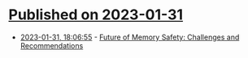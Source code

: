 # [Published on 2023-01-31](index.md)

* [2023-01-31, 18:06:55](https://lobste.rs/s/uv84nx/future_memory_safety_challenges) - [Future of Memory Safety: Challenges and Recommendations](https://digital-lab-wp.consumerreports.org/wp-content/uploads/2023/01/Memory-Safety-Convening-Report-.pdf)
